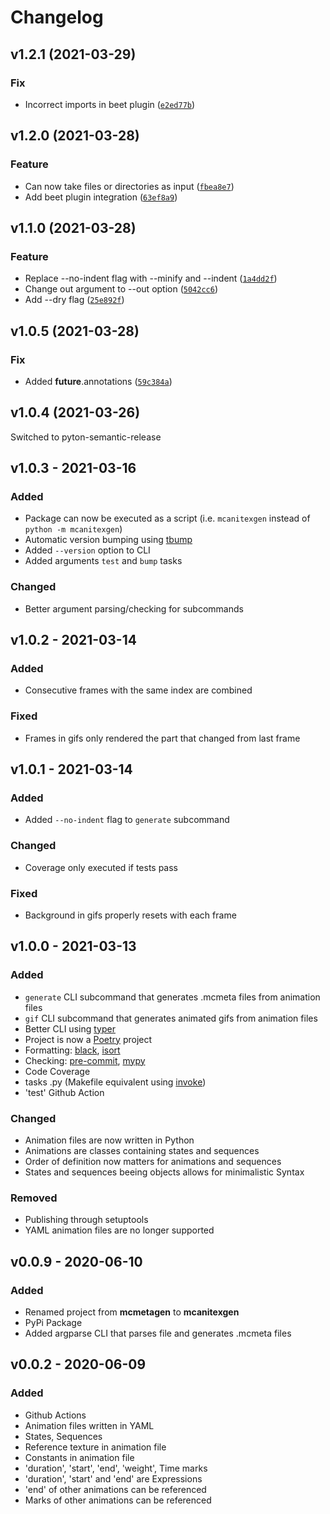 # Changelog

<!--next-version-placeholder-->

## v1.2.1 (2021-03-29)
### Fix
* Incorrect imports in beet plugin ([`e2ed77b`](https://github.com/OrangeUtan/mcanitexgen/commit/e2ed77b5b49d7b22365f751ecbfd16ba265c8677))

## v1.2.0 (2021-03-28)
### Feature
* Can now take files or directories as input ([`fbea8e7`](https://github.com/OrangeUtan/mcanitexgen/commit/fbea8e7c8dac15e9af7c86056611c610cced89e2))
* Add beet plugin integration ([`63ef8a9`](https://github.com/OrangeUtan/mcanitexgen/commit/63ef8a992f6754f9fc9c6c5aa8c47cc4a3023e95))

## v1.1.0 (2021-03-28)
### Feature
* Replace --no-indent flag with --minify and --indent ([`1a4dd2f`](https://github.com/OrangeUtan/mcanitexgen/commit/1a4dd2f2c5caf097d3545e91366d4f370f882480))
* Change out argument to --out option ([`5042cc6`](https://github.com/OrangeUtan/mcanitexgen/commit/5042cc6ac58d35f534a579d5d0e8d48417569f7e))
* Add --dry flag ([`25e892f`](https://github.com/OrangeUtan/mcanitexgen/commit/25e892f1e50d7f2797732289fa47ca2a89be12d2))

## v1.0.5 (2021-03-28)
### Fix
* Added __future__.annotations ([`59c384a`](https://github.com/OrangeUtan/mcanitexgen/commit/59c384a5ededc348c92975a0e9ae389ba97596b7))

## v1.0.4 (2021-03-26)
Switched to pyton-semantic-release

## v1.0.3 - 2021-03-16
### Added
- Package can now be executed as a script (i.e. `mcanitexgen` instead of `python -m mcanitexgen`)
- Automatic version bumping using [tbump](https://github.com/TankerHQ/tbump)
- Added `--version` option to CLI
- Added arguments `test` and `bump` tasks

### Changed
- Better argument parsing/checking for subcommands

## v1.0.2 - 2021-03-14
### Added
- Consecutive frames with the same index are combined
### Fixed
- Frames in gifs only rendered the part that changed from last frame

## v1.0.1 - 2021-03-14
### Added
- Added `--no-indent` flag to `generate` subcommand
### Changed
- Coverage only executed if tests pass
### Fixed
- Background in gifs properly resets with each frame

## v1.0.0 - 2021-03-13
### Added
- `generate` CLI subcommand that generates .mcmeta files from animation files
- `gif` CLI subcommand that generates animated gifs from animation files
- Better CLI using [typer](https://typer.tiangolo.com/)
- Project is now a [Poetry](https://python-poetry.org/) project
- Formatting: [black](https://github.com/psf/black), [isort](https://pycqa.github.io/isort/)
- Checking: [pre-commit](https://pre-commit.com/), [mypy](http://mypy-lang.org/)
- Code Coverage
- tasks .py (Makefile equivalent using [invoke](http://www.pyinvoke.org/))
- 'test' Github Action
### Changed
- Animation files are now written in Python
- Animations are classes containing states and sequences
- Order of definition now matters for animations and sequences
- States and sequences beeing objects allows for minimalistic Syntax
### Removed
- Publishing through setuptools
- YAML animation files are no longer supported

## v0.0.9 - 2020-06-10
### Added
- Renamed project from **mcmetagen** to **mcanitexgen**
- PyPi Package
- Added argparse CLI that parses file and generates .mcmeta files

## v0.0.2 - 2020-06-09
### Added
- Github Actions
- Animation files written in YAML
- States, Sequences
- Reference texture in animation file
- Constants in animation file
- 'duration', 'start', 'end', 'weight', Time marks
- 'duration', 'start' and 'end' are Expressions
- 'end' of other animations can be referenced
- Marks of other animations can be referenced
